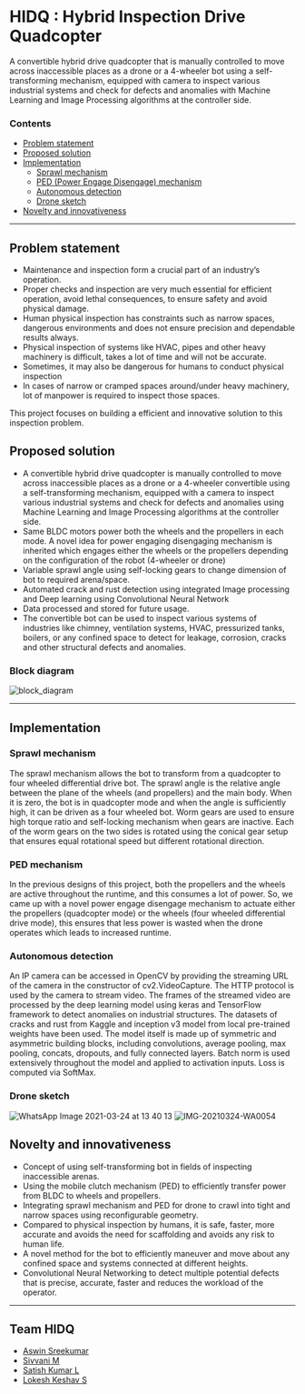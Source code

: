 # HIDQ : Hybrid Inspection Drive Quadcopter

A convertible hybrid drive quadcopter that is manually controlled to move across inaccessible places as a drone or a 4-wheeler bot using a self-transforming mechanism, equipped with camera to inspect various industrial systems and check for defects and anomalies with Machine Learning and Image Processing algorithms at the controller side.

### Contents 
- [Problem statement](#problem-statement)
- [Proposed solution](#proposed-solution)
- [Implementation](#implementation)
  - [Sprawl mechanism](#sprawl-mechanism)
  - [PED (Power Engage Disengage) mechanism](#ped-mechanism)
  - [Autonomous detection](#autonomous-detection)
  - [Drone sketch](#drone-sketch)
- [Novelty and innovativeness](#novelty-and-innovativeness)
 
--------------------------------------------------------------------------

## Problem statement
- Maintenance and inspection form a crucial part of an industry’s operation. 
- Proper checks and inspection are very much essential for efficient operation, avoid lethal consequences, to ensure safety and avoid physical damage. 
- Human physical inspection has constraints such as narrow spaces, dangerous environments and does not ensure precision and dependable results always.
- Physical inspection of systems like HVAC, pipes and other heavy machinery is difficult, takes a lot of time and will not be accurate.
- Sometimes, it may also be dangerous for humans to conduct physical inspection
- In cases of narrow or cramped spaces around/under heavy machinery, lot of manpower is required to inspect those spaces.

This project focuses on building a efficient and innovative solution to this inspection problem.

## Proposed solution
- A convertible hybrid drive quadcopter is manually controlled to move across inaccessible places as a drone or a 4-wheeler convertible using a self-transforming mechanism, equipped with a camera to inspect various industrial systems and check for defects and anomalies using Machine Learning and Image Processing algorithms at the controller side.
- Same BLDC motors power both the wheels and the propellers in each mode. A novel idea for power engaging disengaging mechanism is inherited which engages either the wheels or the propellers depending on the configuration of the robot (4-wheeler or drone) 
- Variable sprawl angle using self-locking gears to change dimension of bot to required arena/space.
- Automated crack and rust detection using integrated Image processing and Deep learning using Convolutional Neural Network
- Data processed and stored for future usage.
- The convertible bot can be used to inspect various systems of industries like chimney, ventilation systems, HVAC, pressurized tanks, boilers, or any confined space to detect for leakage, corrosion, cracks and other structural defects and anomalies.

### Block diagram
![block_diagram](https://user-images.githubusercontent.com/63254914/121786411-458cd300-cbdd-11eb-865a-196d37d3b7b5.png)

----------------------

## Implementation

### Sprawl mechanism
The sprawl mechanism allows the bot to transform from a quadcopter to four wheeled differential drive bot. The sprawl angle is the relative angle between the plane of the wheels (and propellers) and the main body. When it is zero, the bot is in quadcopter mode and when the angle is sufficiently high, it can be driven as a four wheeled bot. Worm gears are used to ensure high torque ratio and self-locking mechanism when gears are inactive. Each of the worm gears on the two sides is rotated using the conical gear setup that ensures equal rotational speed but different rotational direction.

### PED mechanism
In the previous designs of this project, both the propellers and the wheels are active throughout the runtime, and this consumes a lot of power. So, we came up with a novel power engage disengage mechanism to actuate either the propellers (quadcopter mode) or the wheels (four wheeled differential drive mode), this ensures that less power is wasted when the drone operates which leads to increased runtime.

### Autonomous detection
An IP camera can be accessed in OpenCV by providing the streaming URL of the camera in the constructor of cv2.VideoCapture. The HTTP protocol is used by the camera to stream video. The frames of the streamed video are processed by the deep learning model using keras and TensorFlow framework to detect anomalies on industrial structures. The datasets of cracks and rust from Kaggle and inception v3 model from local pre-trained weights have been used. The model itself is made up of symmetric and asymmetric building blocks, including convolutions, average pooling, max pooling, concats, dropouts, and fully connected layers. Batch norm is used extensively throughout the model and applied to activation inputs. Loss is computed via SoftMax.

### Drone sketch
![WhatsApp Image 2021-03-24 at 13 40 13](https://user-images.githubusercontent.com/63254914/121786457-753bdb00-cbdd-11eb-8a6d-b470b71ed607.jpeg)
![IMG-20210324-WA0054](https://user-images.githubusercontent.com/63254914/121786458-77059e80-cbdd-11eb-857d-4f1eea02548d.jpg)

## Novelty and innovativeness
- Concept of using self-transforming bot in fields of inspecting inaccessible arenas.
- Using the mobile clutch mechanism (PED) to efficiently transfer power from BLDC to wheels and propellers.
-	Integrating sprawl mechanism and PED for drone to crawl into tight and narrow spaces using reconfigurable geometry.
-	Compared to physical inspection by humans, it is safe, faster, more accurate and avoids the need for scaffolding and avoids any risk to human life.
-	A novel method for the bot to efficiently maneuver and move about any confined space and systems connected at different heights.
-	Convolutional Neural Networking to detect multiple potential defects that is precise, accurate, faster and reduces the workload of the operator.

---------------------------------------------------

## Team HIDQ
- [Aswin Sreekumar](https://github.com/aswin-sreekumar)
- [Sivvani M](https://github.com/Msivvani)
- [Satish Kumar L](https://github.com/Satish-Kumar-L)
- [Lokesh Keshav S](https://github.com/dankitydanker)

